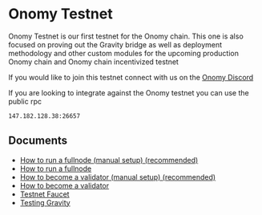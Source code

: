 # Onomy Testnet

Onomy Testnet is our first testnet for the Onomy chain. This one is also focused on proving out the Gravity bridge as well as deployment methodology and other custom modules for the upcoming production Onomy chain and Onomy chain incentivized testnet

If you would like to join this testnet connect with us on the [Onomy Discord]()

If you are looking to integrate against the Onomy testnet you can use the public rpc

```
147.182.128.38:26657
```

## Documents

- [How to run a fullnode (manual setup) (recommended)](onomy-testnet-docs/setting-up-a-fullnode-manual.md)
- [How to run a fullnode](onomy-testnet-docs/setting-up-a-fullnode.md)
- [How to become a validator (manual setup) (recommended)](onomy-testnet-docs/setting-up-a-validator-manual.md)
- [How to become a validator](onomy-testnet-docs/setting-up-a-validator.md)
- [Testnet Faucet](onomy-testnet-docs/faucet.md)
- [Testing Gravity](onomy-testnet-docs/testing-gravity.md)
